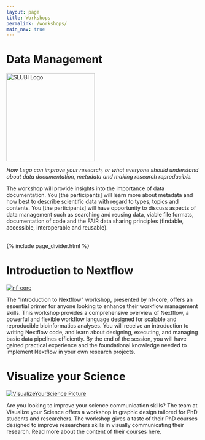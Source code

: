 ```yaml
---
layout: page
title: Workshops
permalink: /workshops/
main_nav: true
---
```


# Data Management

<a href="https://www.slubi.se/">
    <img src="{{ site.baseurl }}/assets/sponsors/SLUBI.png" alt="SLUBI Logo" style="width:230px; height:auto;">
</a>

<p style="font-style: italic;">How Lego can improve your research, or what everyone should understand about data documentation, metadata and making research reproducible.
</p>

<p>The workshop will provide insights into the importance of data documentation. You [the participants] will learn more about metadata and how best to describe scientific data with regard to types, topics and contents.
You [the participants] will have opportunity to discuss aspects of data management such as searching and reusing data, viable file formats, documentation of code and the FAIR data sharing principles (findable, accessible, interoperable and reusable).
</p>

<br>
 {% include page_divider.html %}
<br>


# Introduction to Nextflow
<a href="https://nf-co.re/">
<img src="{{ site.baseurl }}/assets/sponsors/nf-core.png" alt="nf-core">
</a>

<p>The "Introduction to Nextflow" workshop, presented by nf-core, offers an essential primer for anyone looking to enhance their workflow management skills. This workshop provides a comprehensive overview of Nextflow, a powerful and flexible workflow language designed for scalable and reproducible bioinformatics analyses. You will receive an introduction to writing Nextflow code, and learn about designing, executing, and managing basic data pipelines efficiently. By the end of the session, you will have gained practical experience and the foundational knowledge needed to implement Nextflow in your own research projects.
</p>


# Visualize your Science
<a href="https://www.visualizeyourscience.com/">
    <img src="{{ site.baseurl }}/assets/sponsors/visualize_your_science.png" alt="VisualizeYourScience Picture">
</a>

<p>Are you looking to improve your science communication skills? The team at Visualize your Science offers a workshop in graphic design tailored for PhD students and researchers. The workshop gives a taste of their PhD courses designed to improve researchers skills in visually communicating their research. Read more about the content of their courses here. 
</p>